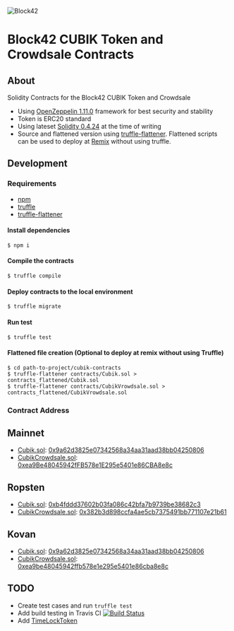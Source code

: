 ![Block42](https://static.wixstatic.com/media/0f9f87_48376b7086e84c1b9d2a3f86212f5c44~mv2.png/v1/fill/w_300,h_300,al_c,usm_0.66_1.00_0.01/0f9f87_48376b7086e84c1b9d2a3f86212f5c44~mv2.png)

# Block42 CUBIK Token and Crowdsale Contracts

## About

Solidity Contracts for the Block42 CUBIK Token and Crowdsale

- Using [OpenZeppelin 1.11.0](https://github.com/OpenZeppelin/openzeppelin-solidity) framework for best security and stability
- Token is ERC20 standard
- Using lateset [Solidity 0.4.24](http://solidity.readthedocs.io/en/v0.4.24/) at the time of writing
- Source and flattened version using [truffle-flattener](https://github.com/alcuadrado/truffle-flattener). Flattened scripts can be used to deploy at [Remix](http://remix.ethereum.org) without using truffle.

## Development

### Requirements
- [npm](https://docs.npmjs.com/cli/install)
- [truffle](https://github.com/trufflesuite/truffle)
- [truffle-flattener](https://www.npmjs.com/package/truffle-flattener)

#### Install dependencies
`$ npm i`

#### Compile the contracts
`$ truffle compile`

#### Deploy contracts to the local environment
`$ truffle migrate`

#### Run test
`$ truffle test`

#### Flattened file creation (Optional to deploy at remix without using Truffle)

```
$ cd path-to-project/cubik-contracts
$ truffle-flattener contracts/Cubik.sol > contracts_flattened/Cubik.sol
$ truffle-flattener contracts/CubikVrowdsale.sol > contracts_flattened/CubikVrowdsale.sol
```

### Contract Address
## Mainnet
- [Cubik.sol](contracts_flattened/Cubik.sol): [0x9a62d3825e07342568a34aa31aad38bb04250806](https://etherscan.io/address/0x9a62d3825e07342568a34aa31aad38bb04250806)
- [CubikCrowdsale.sol](contracts_flattened/CubikCrowdsale.sol): [0xea9Be48045942fFB578e1E295e5401e86CBA8e8c](https://etherscan.io/address/0xea9Be48045942fFB578e1E295e5401e86CBA8e8c)
## Ropsten
- [Cubik.sol](contracts_flattened/Cubik.sol): [0xb4fddd37602b03fa086c42bfa7b9739be38682c3](https://ropsten.etherscan.io/address/0xb4fddd37602b03fa086c42bfa7b9739be38682c3)
- [CubikCrowdsale.sol](contracts_flattened/CubikCrowdsale.sol): [0x382b3d898ccfa4ae5cb7375491bb771107e21b61](https://ropsten.etherscan.io/address/0x382b3d898ccfa4ae5cb7375491bb771107e21b61)
## Kovan
- [Cubik.sol](contracts_flattened/Cubik.sol): [0x9a62d3825e07342568a34aa31aad38bb04250806](https://kovan.etherscan.io/address/0x9a62d3825e07342568a34aa31aad38bb04250806)
- [CubikCrowdsale.sol](contracts_flattened/CubikCrowdsale.sol): [0xea9be48045942ffb578e1e295e5401e86cba8e8c](https://kovan.etherscan.io/address/0xea9be48045942ffb578e1e295e5401e86cba8e8c)

## TODO
- Create test cases and run `truffle test`
- Add build testing in Travis CI
[![Build Status](https://travis-ci.org/block42world/cubik-contracts.svg?branch=master)](https://travis-ci.org/block42world/cubik-contracts)
- Add [TimeLockToken](https://github.com/OpenZeppelin/openzeppelin-solidity/blob/master/contracts/token/ERC20/TokenTimelock.sol)
